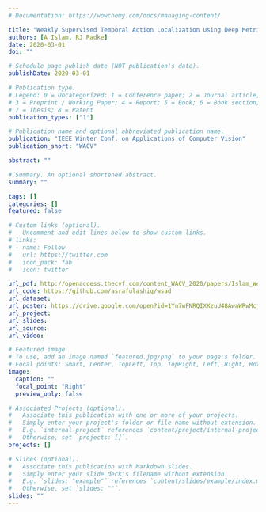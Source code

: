 ```yaml
---
# Documentation: https://wowchemy.com/docs/managing-content/

title: "Weakly Supervised Temporal Action Localization Using Deep Metric Learning"
authors: [A Islam, RJ Radke]
date: 2020-03-01
doi: ""

# Schedule page publish date (NOT publication's date).
publishDate: 2020-03-01

# Publication type.
# Legend: 0 = Uncategorized; 1 = Conference paper; 2 = Journal article;
# 3 = Preprint / Working Paper; 4 = Report; 5 = Book; 6 = Book section;
# 7 = Thesis; 8 = Patent
publication_types: ["1"]

# Publication name and optional abbreviated publication name.
publication: "IEEE Winter Conf. on Applications of Computer Vision"
publication_short: "WACV"

abstract: ""

# Summary. An optional shortened abstract.
summary: ""

tags: []
categories: []
featured: false

# Custom links (optional).
#   Uncomment and edit lines below to show custom links.
# links:
# - name: Follow
#   url: https://twitter.com
#   icon_pack: fab
#   icon: twitter

url_pdf: http://openaccess.thecvf.com/content_WACV_2020/papers/Islam_Weakly_Supervised_Temporal_Action_Localization_Using_Deep_Metric_Learning_WACV_2020_paper.pdf
url_code: https://github.com/asrafulashiq/wsad
url_dataset:
url_poster: https://drive.google.com/open?id=1Yn7wFNRQIXKzuU48AwaWRwMcjw_jaVeX
url_project:
url_slides:
url_source:
url_video:

# Featured image
# To use, add an image named `featured.jpg/png` to your page's folder. 
# Focal points: Smart, Center, TopLeft, Top, TopRight, Left, Right, BottomLeft, Bottom, BottomRight.
image:
  caption: ""
  focal_point: "Right"
  preview_only: false

# Associated Projects (optional).
#   Associate this publication with one or more of your projects.
#   Simply enter your project's folder or file name without extension.
#   E.g. `internal-project` references `content/project/internal-project/index.md`.
#   Otherwise, set `projects: []`.
projects: []

# Slides (optional).
#   Associate this publication with Markdown slides.
#   Simply enter your slide deck's filename without extension.
#   E.g. `slides: "example"` references `content/slides/example/index.md`.
#   Otherwise, set `slides: ""`.
slides: ""
---
```

